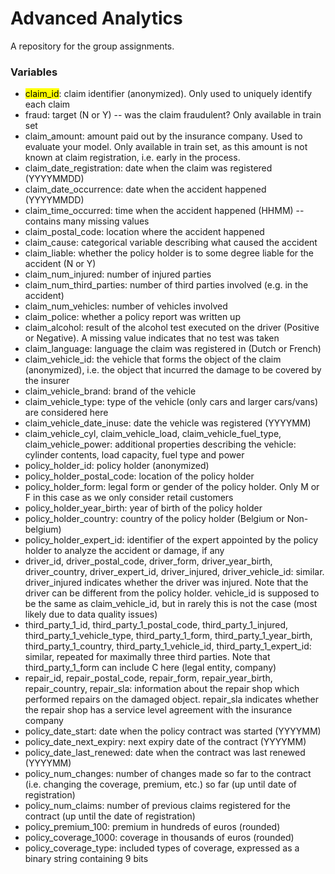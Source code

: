 # Advanced Analytics

A repository for the group assignments.




<h3> Variables </h3>
<ul>
    <li><mark>claim_id</mark>: claim identifier (anonymized). Only used to uniquely identify each claim</li>
    <li>fraud: target (N or Y) -- was the claim fraudulent? Only available in train set</li>
    <li>claim_amount: amount paid out by the insurance company. Used to evaluate your model. Only available in train set, as this amount is not known at claim registration, i.e. early in the process.</li>
    <li>claim_date_registration: date when the claim was registered (YYYYMMDD)</li>
    <li>claim_date_occurrence: date when the accident happened (YYYYMMDD)</li>
    <li>claim_time_occurred: time when the accident happened (HHMM) -- contains many missing values</li>
    <li>claim_postal_code: location where the accident happened</li>
    <li>claim_cause: categorical variable describing what caused the accident</li>
    <li>claim_liable: whether the policy holder is to some degree liable for the accident (N or Y)</li>
    <li>claim_num_injured: number of injured parties</li>
    <li>claim_num_third_parties: number of third parties involved (e.g. in the accident)</li>
    <li>claim_num_vehicles: number of vehicles involved</li>
    <li>claim_police: whether a policy report was written up</li>
    <li>claim_alcohol: result of the alcohol test executed on the driver (Positive or Negative). A missing value indicates that no test was taken</li>
    <li>claim_language: language the claim was registered in (Dutch or French)</li>
    <li>claim_vehicle_id: the vehicle that forms the object of the claim (anonymized), i.e. the object that incurred the damage to be covered by the insurer</li>
    <li>claim_vehicle_brand: brand of the vehicle</li>
    <li>claim_vehicle_type: type of the vehicle (only cars and larger cars/vans) are considered here</li>
    <li>claim_vehicle_date_inuse: date the vehicle was registered (YYYYMM)</li>
    <li>claim_vehicle_cyl, claim_vehicle_load, claim_vehicle_fuel_type, claim_vehicle_power: additional properties describing the vehicle: cylinder contents, load capacity, fuel type and power</li>
    <li>policy_holder_id: policy holder (anonymized)</li>
    <li>policy_holder_postal_code: location of the policy holder</li>
    <li>policy_holder_form: legal form or gender of the policy holder. Only M or F in this case as we only consider retail customers</li>
    <li>policy_holder_year_birth: year of birth of the policy holder</li>
    <li>policy_holder_country: country of the policy holder (Belgium or Non-belgium)</li>
    <li>policy_holder_expert_id: identifier of the expert appointed by the policy holder to analyze the accident or damage, if any</li>
    <li>driver_id, driver_postal_code, driver_form, driver_year_birth, driver_country, driver_expert_id, driver_injured, driver_vehicle_id: similar. driver_injured indicates whether the driver was injured. Note that the driver can be different from the policy holder. vehicle_id is supposed to be the same as claim_vehicle_id, but in rarely this is not the case (most likely due to data quality issues)</li>
    <li>third_party_1_id, third_party_1_postal_code, third_party_1_injured, third_party_1_vehicle_type, third_party_1_form, third_party_1_year_birth, third_party_1_country, third_party_1_vehicle_id, third_party_1_expert_id: similar, repeated for maximally three third parties. Note that third_party_1_form can include C here (legal entity, company)</li>
    <li>repair_id, repair_postal_code, repair_form, repair_year_birth, repair_country, repair_sla: information about the repair shop which performed repairs on the damaged object. repair_sla indicates whether the repair shop has a service level agreement with the insurance company</li>
    <li>policy_date_start: date when the policy contract was started (YYYYMM)</li>
    <li>policy_date_next_expiry: next expiry date of the contract (YYYYMM)</li>
    <li>policy_date_last_renewed: date when the contract was last renewed (YYYYMM)</li>
    <li>policy_num_changes: number of changes made so far to the contract (i.e. changing the coverage, premium, etc.) so far (up until date of registration)</li>
    <li>policy_num_claims: number of previous claims registered for the contract (up until the date of registration)</li>
    <li>policy_premium_100: premium in hundreds of euros (rounded)</li>
    <li>policy_coverage_1000: coverage in thousands of euros (rounded)</li>
    <li>policy_coverage_type: included types of coverage, expressed as a binary string containing 9 bits</li>
</ul>
